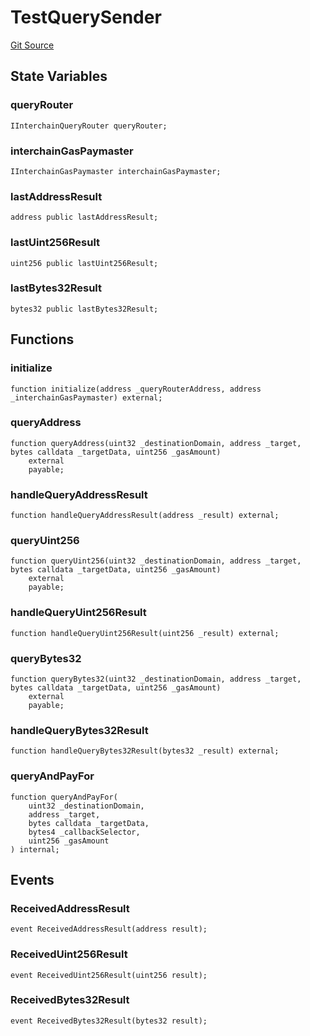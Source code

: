 # TestQuerySender
[Git Source](https://github.com/hyperlane-xyz/hyperlane-monorepo/blob/60f321f452052881dce4e22999022e11fc117456/contracts/test/TestQuerySender.sol)


## State Variables
### queryRouter

```solidity
IInterchainQueryRouter queryRouter;
```


### interchainGasPaymaster

```solidity
IInterchainGasPaymaster interchainGasPaymaster;
```


### lastAddressResult

```solidity
address public lastAddressResult;
```


### lastUint256Result

```solidity
uint256 public lastUint256Result;
```


### lastBytes32Result

```solidity
bytes32 public lastBytes32Result;
```


## Functions
### initialize


```solidity
function initialize(address _queryRouterAddress, address _interchainGasPaymaster) external;
```

### queryAddress


```solidity
function queryAddress(uint32 _destinationDomain, address _target, bytes calldata _targetData, uint256 _gasAmount)
    external
    payable;
```

### handleQueryAddressResult


```solidity
function handleQueryAddressResult(address _result) external;
```

### queryUint256


```solidity
function queryUint256(uint32 _destinationDomain, address _target, bytes calldata _targetData, uint256 _gasAmount)
    external
    payable;
```

### handleQueryUint256Result


```solidity
function handleQueryUint256Result(uint256 _result) external;
```

### queryBytes32


```solidity
function queryBytes32(uint32 _destinationDomain, address _target, bytes calldata _targetData, uint256 _gasAmount)
    external
    payable;
```

### handleQueryBytes32Result


```solidity
function handleQueryBytes32Result(bytes32 _result) external;
```

### queryAndPayFor


```solidity
function queryAndPayFor(
    uint32 _destinationDomain,
    address _target,
    bytes calldata _targetData,
    bytes4 _callbackSelector,
    uint256 _gasAmount
) internal;
```

## Events
### ReceivedAddressResult

```solidity
event ReceivedAddressResult(address result);
```

### ReceivedUint256Result

```solidity
event ReceivedUint256Result(uint256 result);
```

### ReceivedBytes32Result

```solidity
event ReceivedBytes32Result(bytes32 result);
```

